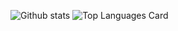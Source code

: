 ![Github stats](https://github-readme-stats.vercel.app/api?username=Joseph-M-Newman&theme=lowcontrast&show_icons=true&count_private=true)
![Top Languages Card](https://github-readme-stats.vercel.app/api/top-langs/?username=Joseph-M-Newman&layout=compact)

<!--
**Joseph-M-Newman/Joseph-M-Newman** is a ✨ _special_ ✨ repository because its `README.md` (this file) appears on your GitHub profile.

Here are some ideas to get you started:

- 🔭 I’m currently working on ...
- 🌱 I’m currently learning ...
- 👯 I’m looking to collaborate on ...
- 🤔 I’m looking for help with ...
- 💬 Ask me about ...
- 📫 How to reach me: ...
- 😄 Pronouns: ...
- ⚡ Fun fact: ...
-->
